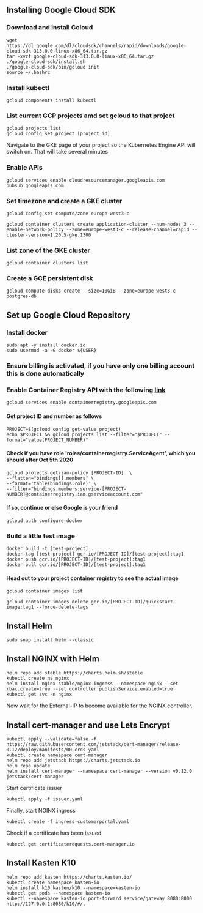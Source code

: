 ## Installing Google Cloud SDK

### Download and install Gcloud
```
wget https://dl.google.com/dl/cloudsdk/channels/rapid/downloads/google-cloud-sdk-313.0.0-linux-x86_64.tar.gz
tar -xvzf google-cloud-sdk-313.0.0-linux-x86_64.tar.gz 
./google-cloud-sdk/install.sh
./google-cloud-sdk/bin/gcloud init
source ~/.bashrc
```

### Install kubectl
```
gcloud components install kubectl
```

### List current GCP projects amd set gcloud to that project
```
gcloud projects list
gcloud config set project [project_id]
```

Navigate to the GKE page of your project so the Kubernetes Engine API will switch on. That will take several minutes

### Enable APIs
```
gcloud services enable cloudresourcemanager.googleapis.com pubsub.googleapis.com
```

### Set timezone and create a GKE cluster
```
gcloud config set compute/zone europe-west3-c

gcloud container clusters create application-cluster --num-nodes 3 --enable-network-policy --zone=europe-west3-c --release-channel=rapid --cluster-version=1.20.5-gke.1300
```

### List zone of the GKE cluster
```
gcloud container clusters list
```

### Create a GCE persistent disk
```
gcloud compute disks create --size=10GiB --zone=europe-west3-c postgres-db
```

## Set up Google Cloud Repository

### Install docker
```
sudo apt -y install docker.io
sudo usermod -a -G docker ${USER}
```

### Ensure billing is activated, if you have only one billing account this is done automatically

### Enable Container Registry API with the following [link](https://console.cloud.google.com/apis/library/containerregistry.googleapis.com?_ga=2.244700289.523870026.1602227073-601722703.1601999851)
```
gcloud services enable containerregistry.googleapis.com
```

#### Get project ID and number as follows
```
PROJECT=$(gcloud config get-value project)
echo $PROJECT && gcloud projects list --filter="$PROJECT" --format="value(PROJECT_NUMBER)"
```

#### Check if you have role 'roles/containerregistry.ServiceAgent', which you should after Oct 5th 2020
```
gcloud projects get-iam-policy [PROJECT-ID]  \
--flatten="bindings[].members" \
--format='table(bindings.role)' \
--filter="bindings.members:service-[PROJECT-NUMBER]@containerregistry.iam.gserviceaccount.com"
```

#### If so, continue or else Google is your friend
```
gcloud auth configure-docker
```

### Build a little test image
```
docker build -t [test-project] .
docker tag [test-project] gcr.io/[PROJECT-ID]/[test-project]:tag1
docker push gcr.io/[PROJECT-ID]/[test-project]:tag1
docker pull gcr.io/[PROJECT-ID]/[test-project]:tag1
```

#### Head out to your project container registry to see the actual image
```
gcloud container images list

gcloud container images delete gcr.io/[PROJECT-ID]/quickstart-image:tag1 --force-delete-tags
```

## Install Helm
```
sudo snap install helm --classic
```

## Install NGINX with Helm
```
helm repo add stable https://charts.helm.sh/stable
kubectl create ns nginx
helm install nginx stable/nginx-ingress --namespace nginx --set rbac.create=true --set controller.publishService.enabled=true
kubectl get svc -n nginx
```

Now wait for the External-IP to become available for the NGINX controller. 

## Install cert-manager and use Lets Encrypt
```
kubectl apply --validate=false -f https://raw.githubusercontent.com/jetstack/cert-manager/release-0.12/deploy/manifests/00-crds.yaml
kubectl create namespace cert-manager
helm repo add jetstack https://charts.jetstack.io
helm repo update
helm install cert-manager --namespace cert-manager --version v0.12.0 jetstack/cert-manager
```

Start certificate issuer
```
kubectl apply -f issuer.yaml
```

Finally, start NGINX ingress

```
kubectl create -f ingress-customerportal.yaml
```

Check if a certificate has been issued

```
kubectl get certificaterequests.cert-manager.io
```

## Install Kasten K10
```
helm repo add kasten https://charts.kasten.io/
kubectl create namespace kasten-io
helm install k10 kasten/k10 --namespace=kasten-io
kubectl get pods --namespace kasten-io
kubectl --namespace kasten-io port-forward service/gateway 8080:8000
http://127.0.0.1:8080/k10/#/.
```

